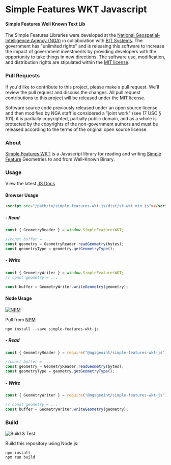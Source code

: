 # Simple Features WKT Javascript

#### Simple Features Well Known Text Lib ####

The Simple Features Libraries were developed at the [National Geospatial-Intelligence Agency (NGA)](http://www.nga.mil/) in collaboration with [BIT Systems](https://www.caci.com/bit-systems/). The government has "unlimited rights" and is releasing this software to increase the impact of government investments by providing developers with the opportunity to take things in new directions. The software use, modification, and distribution rights are stipulated within the [MIT license](http://choosealicense.com/licenses/mit/).

### Pull Requests ###
If you'd like to contribute to this project, please make a pull request. We'll review the pull request and discuss the changes. All pull request contributions to this project will be released under the MIT license.

Software source code previously released under an open source license and then modified by NGA staff is considered a "joint work" (see 17 USC § 101); it is partially copyrighted, partially public domain, and as a whole is protected by the copyrights of the non-government authors and must be released according to the terms of the original open source license.

### About ###

[Simple Features WKT](http://ngageoint.github.io/simple-features-wkt-js/) is a Javascript library for reading and writing [Simple Feature](https://github.com/ngageoint/simple-features-js) Geometries to and from Well-Known Binary.


### Usage ###

View the latest [JS Docs](http://ngageoint.github.io/simple-features-wkt-js)


#### Browser Usage ####
```html
<script src="/path/to/simple-features-wkt-js/dist/sf-wkt.min.js"></script>
```
##### - Read
```javascript
const { GeometryReader } = window.SimpleFeaturesWKT;

//const buffer = ...
const geometry = GeometryReader.readGeometry(bytes);
const geometryType = geometry.getGeometryType();
```
##### - Write
```javascript
const { GeometryWriter } = window.SimpleFeaturesWKT;
// const geometry = ...

const buffer = GeometryWriter.writeGeometry(geometry);
```

#### Node Usage ####
[![NPM](https://img.shields.io/npm/v/@ngageoint/simple-features-wkt-js.svg)](https://www.npmjs.com/package/@ngageoint/simple-features-wkt-js)

Pull from [NPM](https://www.npmjs.com/package/@ngageoint/simple-features-wkt-js)

```install
npm install --save simple-features-wkt-js
```
##### - Read
```javascript
const { GeometryReader } = require("@ngageoint/simple-features-wkt-js");

//const buffer = ...
const geometry = GeometryReader.readGeometry(bytes);
const geometryType = geometry.getGeometryType();
```
##### - Write
```javascript
const { GeometryWriter } = require("@ngageoint/simple-features-wkt-js");

// const geometry = ...
const buffer = GeometryWriter.writeGeometry(geometry);
```

### Build ###

![Build & Test](https://github.com/ngageoint/simple-features-wkt-js/actions/workflows/run-tests.yml/badge.svg)

Build this repository using Node.js:
   
    npm install
    npm run build
